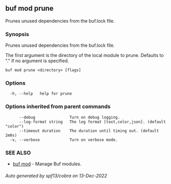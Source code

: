 ## buf mod prune

Prunes unused dependencies from the buf.lock file.

### Synopsis

Prunes unused dependencies from the buf.lock file.

The first argument is the directory of the local module to prune. Defaults to "." if no argument is specified.

```
buf mod prune <directory> [flags]
```

### Options

```
  -h, --help   help for prune
```

### Options inherited from parent commands

```
      --debug               Turn on debug logging.
      --log-format string   The log format [text,color,json]. (default "color")
      --timeout duration    The duration until timing out. (default 2m0s)
  -v, --verbose             Turn on verbose mode.
```

### SEE ALSO

* [buf mod](buf_mod.md)	 - Manage Buf modules.

###### Auto generated by spf13/cobra on 13-Dec-2022
